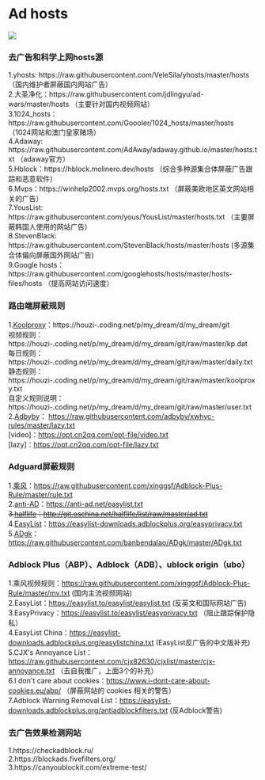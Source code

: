 <h1>Ad hosts</h1>

![](https://raw.githubusercontent.com/otobtc/media/master/img/Girl.jpg)
<h3>去广告和科学上网hosts源</h3>
1.yhosts: https://raw.githubusercontent.com/VeleSila/yhosts/master/hosts  （国内维护者屏蔽国内网站广告）
<br/>
2.大圣净化：https://raw.githubusercontent.com/jdlingyu/ad-wars/master/hosts  （主要针对国内视频网站）
<br/>
3.1024_hosts：https://raw.githubusercontent.com/Goooler/1024_hosts/master/hosts  （1024网站和澳门皇家赌场）
<br/>
4.Adaway: https://raw.githubusercontent.com/AdAway/adaway.github.io/master/hosts.txt  （adaway官方）
<br/>
5.Hblock：https://hblock.molinero.dev/hosts  （综合多种源集合体屏蔽广告跟踪和恶意软件）
<br/>
6.Mvps：https://winhelp2002.mvps.org/hosts.txt  （屏蔽美欧地区英文网站相关的广告）
<br/>
7.YousList: https://raw.githubusercontent.com/yous/YousList/master/hosts.txt  （主要屏蔽韩国人使用的网站广告）
<br/>
8.StevenBlack: https://raw.githubusercontent.com/StevenBlack/hosts/master/hosts  (多源集合体偏向屏蔽国外网站广告)
<br/>
9.Google hosts：https://raw.githubusercontent.com/googlehosts/hosts/master/hosts-files/hosts  （提高网站访问速度）
<br/>

### 路由端屏蔽规则
1.[Koolproxy](https://houzi-.coding.net/p/my_dream/d/my_dream/git)：https://houzi-.coding.net/p/my_dream/d/my_dream/git  <br/>
视频规则：https://houzi-.coding.net/p/my_dream/d/my_dream/git/raw/master/kp.dat  <br/>
每日规则：https://houzi-.coding.net/p/my_dream/d/my_dream/git/raw/master/daily.txt  <br/>
静态规则：https://houzi-.coding.net/p/my_dream/d/my_dream/git/raw/master/koolproxy.txt  <br/>
自定义规则说明：https://houzi-.coding.net/p/my_dream/d/my_dream/git/raw/master/user.txt   <br/>
2.[Adbyby](https://github.com/adbyby/xwhyc-rules)：
https://raw.githubusercontent.com/adbyby/xwhyc-rules/master/lazy.txt  <br/>
[video]：https://opt.cn2qq.com/opt-file/video.txt  <br/>
[lazy]：https://opt.cn2qq.com/opt-file/lazy.txt  <br/>
### Adguard屏蔽规则
1.[乘风](https://github.com/xinggsf/Adblock-Plus-Rule)：https://raw.githubusercontent.com/xinggsf/Adblock-Plus-Rule/master/rule.txt
<br/>
2.[anti-AD](https://github.com/privacy-protection-tools/anti-AD)：https://anti-ad.net/easylist.txt
<br/><del>
3.[halflife](https://adf.minggo.eu.org)：http://git.oschina.net/halflife/list/raw/master/ad.txt</del>
<br/>
4.[EasyList](https://easylist.to/)：https://easylist-downloads.adblockplus.org/easyprivacy.txt
<br/>
5.[ADgk](https://github.com/banbendalao/ADgk)：https://raw.githubusercontent.com/banbendalao/ADgk/master/ADgk.txt
<br/>
### Adblock Plus（ABP）、Adblock（ADB）、ublock origin（ubo）
1.乘风视频规则：https://raw.githubusercontent.com/xinggsf/Adblock-Plus-Rule/master/mv.txt (国内主流视频网站)
<br/>
2.EasyList：https://easylist.to/easylist/easylist.txt  (反英文和国际网站广告)
<br/>
3.EasyPrivacy：https://easylist.to/easylist/easyprivacy.txt （阻止跟踪保护隐私）
<br/>
4.EasyList China：https://easylist-downloads.adblockplus.org/easylistchina.txt (EasyList反广告的中文版补充)
<br/>
5.CJX's Annoyance List：https://raw.githubusercontent.com/cjx82630/cjxlist/master/cjx-annoyance.txt （去自我推广，上面3个的补充）
<br/>
6.I don't care about cookies：https://www.i-dont-care-about-cookies.eu/abp/  （屏蔽网站的 cookies 相关的警告）
<br/>
7.Adblock Warning Removal List：https://easylist-downloads.adblockplus.org/antiadblockfilters.txt  (反Adblock警告)
<br/>
<h3>去广告效果检测网站</h3>
1.https://checkadblock.ru/
<br/>
2.https://blockads.fivefilters.org/
<br/>
3.https://canyoublockit.com/extreme-test/
<br/>


